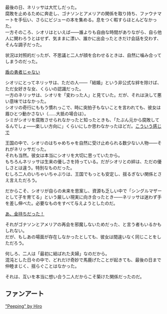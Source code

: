<!-- title: いつだって一緒に -->
<!-- relationship: Marriage -->

最後の日、ネリッサは大忙しだった。  
腐敗を止めるために奔走し、ゴナソンとアメリアの関係を取り持ち、ファウナマートを手伝い、さらにビジューの本を集める。息をつく暇すらほとんどなかった。  
一方そのころ、シオリはといえば――誰よりも自由な時間がありながら、自ら他人に関わろうとはせず、気ままに漂い、誰かに出会ったときだけ会話を交わす、そんな調子だった。

状況は対照的だったが、不思議と二人が顔を合わせるときは、自然に噛み合ってしまうのだった。

[盾の勇者じゃない](#embed:https://www.youtube.com/live/dTf0g5tqzBU?feature=shared&t=1776)

シオリにとってネリッサは、ただの人――「結婚」という非公式な絆を除けば、ただ女好きな女、くらいの認識だった。  
一方のネリッサは、シオリを「変わった人」と見ていた。だが、それは決して悪い意味ではなかった。  
シオリの奇行にももう慣れっこで、時に突拍子もないことを言われても、彼女は眉ひとつ動かさない（……大抵の場合は）。  
シミがシオリを腐敗させられなかったと知ったときも、「たぶん元から腐敗してるんでしょ――楽しい方向に」くらいにしか思わなかったほどだ。[こういう感じで](https://www.youtube.com/live/dTf0g5tqzBU?feature=shared&t=731)

王国の中で、シオリのはちゃめちゃを自然に受け止められる数少ない人物――それがネリッサだった。  
それも当然。彼女は本当にシオリを大切に思っていたから。  
もちろんネリッサは生来の優しさを持っている。だがシオリとの絆は、ただの優しさとは違う。特別なものだった。  
むしろ二人のいちゃいちゃぶりは、王国でもっとも安定し、揺るぎない関係とさえ言えただろう。

だからこそ、シオリが自らの未来を思案し、資源も乏しい中で「シングルマザーとして子を育てる」という厳しい現実に向き合ったとき――ネリッサは迷わず手を差し伸べた。必要なものをすべて与えようとしたのだ。

[あ、金持ちだった！](#embed:https://www.youtube.com/live/dTf0g5tqzBU?feature=shared&t=3740)

それがゴナソンとアメリアの再会を邪魔しないためだった、と言う者もいるかもしれない。  
だが、もしあの場面が存在しなかったとしても、彼女は間違いなく同じことをしただろう。

何しろ、二人は「最初に結ばれた夫婦」なのだから。  
混沌とした日々の中で、どれだけ奇妙で馬鹿げたことが起きても、最後の日まで仲睦まじく、揺らぐことはなかった。

それは、互いを本当に想い合う二人だからこそ築けた関係だったのだ。

## ファンアート

["Peeping" by Hiro](https://x.com/hiroavrs/status/1915072067663454482)
